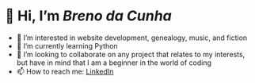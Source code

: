  # 👋 Hi, I’m _Breno da Cunha_
- 👀 I’m interested in website development, genealogy, music, and fiction
- 🌱 I’m currently learning Python
- 💞️ I’m looking to collaborate on any project that relates to my interests, but have in mind that I am a beginner in the world of coding
- 📫 How to reach me: [LinkedIn](https://www.linkedin.com/in/breno-da-cunha/?locale=en_US)

<!---
brenodacunha/brenodacunha is a ✨ special ✨ repository because its `README.md` (this file) appears on your GitHub profile.
You can click the Preview link to take a look at your changes.
--->
